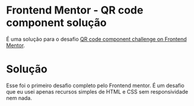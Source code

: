 # Frontend Mentor - QR code component solução

É uma solução para o desafio [QR code component challenge on Frontend Mentor](https://www.frontendmentor.io/challenges/qr-code-component-iux_sIO_H).

# Solução

Esse foi o primeiro desafio completo pelo Frontend mentor.
É um desafio que eu usei apenas recursos simples de HTML e CSS sem responsividade nem nada. 